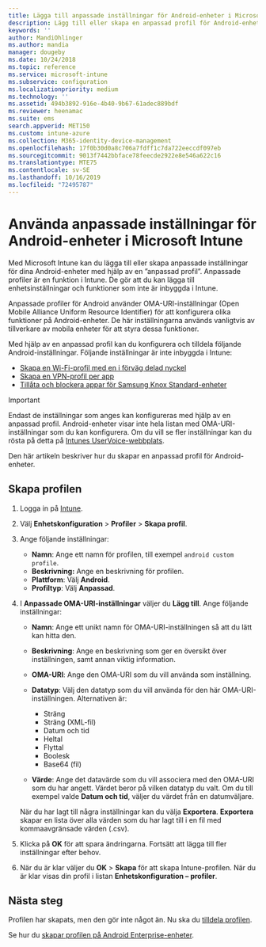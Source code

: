 ```yaml
---
title: Lägga till anpassade inställningar för Android-enheter i Microsoft Intune – Azure | Microsoft Docs
description: Lägg till eller skapa en anpassad profil för Android-enheter om du vill skapa en WiFi-profil med en i förväg delad nyckel, skapa en VPN-profil per app eller tillåta/blockera appar för Samsung Knox Standard-enheter i Microsoft Intune
keywords: ''
author: MandiOhlinger
ms.author: mandia
manager: dougeby
ms.date: 10/24/2018
ms.topic: reference
ms.service: microsoft-intune
ms.subservice: configuration
ms.localizationpriority: medium
ms.technology: ''
ms.assetid: 494b3892-916e-4b40-9b67-61adec889bdf
ms.reviewer: heenamac
ms.suite: ems
search.appverid: MET150
ms.custom: intune-azure
ms.collection: M365-identity-device-management
ms.openlocfilehash: 17f0b30d0a8c706a7fdff1c7da722eeccdf097eb
ms.sourcegitcommit: 9013f7442bbface78feecde2922e8e546a622c16
ms.translationtype: MTE75
ms.contentlocale: sv-SE
ms.lasthandoff: 10/16/2019
ms.locfileid: "72495787"
---
```

# <a name="use-custom-settings-for-android-devices-in-microsoft-intune"></a>Använda anpassade inställningar för Android-enheter i Microsoft Intune

Med Microsoft Intune kan du lägga till eller skapa anpassade inställningar för dina Android-enheter med hjälp av en ”anpassad profil”. Anpassade profiler är en funktion i Intune. De gör att du kan lägga till enhetsinställningar och funktioner som inte är inbyggda i Intune.

Anpassade profiler för Android använder OMA-URI-inställningar (Open Mobile Alliance Uniform Resource Identifier) för att konfigurera olika funktioner på Android-enheter. De här inställningarna används vanligtvis av tillverkare av mobila enheter för att styra dessa funktioner.

Med hjälp av en anpassad profil kan du konfigurera och tilldela följande Android-inställningar. Följande inställningar är inte inbyggda i Intune:

- [Skapa en Wi-Fi-profil med en i förväg delad nyckel](/intune/wi-fi-profile-shared-key)
- [Skapa en VPN-profil per app](/intune/android-pulse-secure-per-app-vpn)
- [Tillåta och blockera appar för Samsung Knox Standard-enheter](/intune/samsung-knox-apps-allow-block)

>[!IMPORTANT]
> Endast de inställningar som anges kan konfigureras med hjälp av en anpassad profil. Android-enheter visar inte hela listan med OMA-URI-inställningar som du kan konfigurera. Om du vill se fler inställningar kan du rösta på detta på [Intunes UserVoice-webbplats](https://microsoftintune.uservoice.com/forums/291681-ideas).

Den här artikeln beskriver hur du skapar en anpassad profil för Android-enheter.

## <a name="create-the-profile"></a>Skapa profilen

1. Logga in på [Intune](https://go.microsoft.com/fwlink/?linkid=2090973).
2. Välj **Enhetskonfiguration** > **Profiler** > **Skapa profil**.
3. Ange följande inställningar:

    - **Namn**: Ange ett namn för profilen, till exempel `android custom profile`.
    - **Beskrivning:** Ange en beskrivning för profilen.
    - **Plattform**: Välj **Android**.
    - **Profiltyp**: Välj **Anpassad**.

4. I **Anpassade OMA-URI-inställningar** väljer du **Lägg till**. Ange följande inställningar:

    - **Namn**: Ange ett unikt namn för OMA-URI-inställningen så att du lätt kan hitta den.
    - **Beskrivning**: Ange en beskrivning som ger en översikt över inställningen, samt annan viktig information.
    - **OMA-URI**: Ange den OMA-URI som du vill använda som inställning.
    - **Datatyp**: Välj den datatyp som du vill använda för den här OMA-URI-inställningen. Alternativen är:

      - Sträng
      - Sträng (XML-fil)
      - Datum och tid
      - Heltal
      - Flyttal
      - Boolesk
      - Base64 (fil)

    - **Värde**: Ange det datavärde som du vill associera med den OMA-URI som du har angett. Värdet beror på vilken datatyp du valt. Om du till exempel valde **Datum och tid**, väljer du värdet från en datumväljare.

    När du har lagt till några inställningar kan du välja **Exportera**. **Exportera** skapar en lista över alla värden som du har lagt till i en fil med kommaavgränsade värden (.csv).

5. Klicka på **OK** för att spara ändringarna. Fortsätt att lägga till fler inställningar efter behov. 
6. När du är klar väljer du **OK** > **Skapa** för att skapa Intune-profilen. När du är klar visas din profil i listan **Enhetskonfiguration – profiler**.

## <a name="next-steps"></a>Nästa steg

Profilen har skapats, men den gör inte något än. Nu ska du [tilldela profilen](device-profile-assign.md).

Se hur du [skapar profilen på Android Enterprise-enheter](custom-settings-android-for-work.md).
